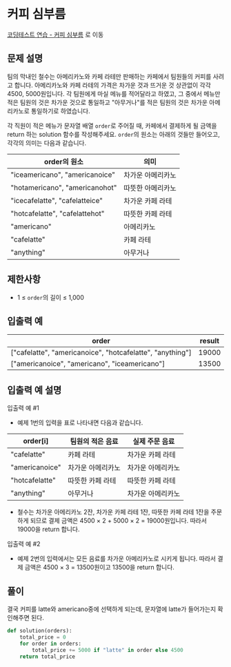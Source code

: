 # 커피 심부름

[코딩테스트 연습 - 커피 심부름][1] 로 이동

## 문제 설명

팀의 막내인 철수는 아메리카노와 카페 라테만 판매하는 카페에서 팀원들의 커피를 사려고 합니다. 아메리카노와 카페 라테의 가격은 차가운 것과 뜨거운 것 상관없이 각각 4500, 5000원입니다. 각 팀원에게 마실 메뉴를 적어달라고 하였고, 그 중에서 메뉴만 적은 팀원의 것은 차가운 것으로 통일하고 "아무거나"를 적은 팀원의 것은 차가운 아메리카노로 통일하기로 하였습니다.

각 직원이 적은 메뉴가 문자열 배열 `order`로 주어질 때, 카페에서 결제하게 될 금액을 return 하는 solution 함수를 작성해주세요. `order`의 원소는 아래의 것들만 들어오고, 각각의 의미는 다음과 같습니다.

| order의 원소                   | 의미              |
| ------------------------------ | ----------------- |
| "iceamericano", "americanoice" | 차가운 아메리카노 |
| "hotamericano", "americanohot" | 따뜻한 아메리카노 |
| "icecafelatte", "cafelatteice" | 차가운 카페 라테  |
| "hotcafelatte", "cafelattehot" | 따뜻한 카페 라테  |
| "americano"                    | 아메리카노        |
| "cafelatte"                    | 카페 라테         |
| "anything"                     | 아무거나          |

## 제한사항

- 1 ≤ `order`의 길이 ≤ 1,000

## 입출력 예

| order                                                     | result |
| --------------------------------------------------------- | ------ |
| ["cafelatte", "americanoice", "hotcafelatte", "anything"] | 19000  |
| ["americanoice", "americano", "iceamericano"]             | 13500  |

## 입출력 예 설명

입출력 예 #1

- 예제 1번의 입력을 표로 나타내면 다음과 같습니다.

| order[i]       | 팀원의 적은 음료  | 실제 주문 음료    |
| -------------- | ----------------- | ----------------- |
| "cafelatte"    | 카페 라테         | 차가운 카페 라테  |
| "americanoice" | 차가운 아메리카노 | 차가운 아메리카노 |
| "hotcafelatte" | 따뜻한 카페 라테  | 따뜻한 카페 라테  |
| "anything"     | 아무거나          | 차가운 아메리카노 |

- 철수는 차가운 아메리카노 2잔, 차가운 카페 라테 1잔, 따뜻한 카페 라테 1잔을 주문하게 되므로 결제 금액은 4500 &times; 2 + 5000 &times; 2 = 19000원입니다. 따라서 19000을 return 합니다.

입출력 예 #2

- 예제 2번의 입력에서는 모든 음료를 차가운 아메리카노로 시키게 됩니다. 따라서 결제 금액은 4500 × 3 = 13500원이고 13500을 return 합니다.

## 풀이

결국 커피를 latte와 americano중에 선택하게 되는데, 문자열에 latte가 들어가는지 확인해주면 된다.

```python
def solution(orders):
    total_price = 0
    for order in orders:
        total_price += 5000 if "latte" in order else 4500
    return total_price
```

[1]: https://school.programmers.co.kr/learn/courses/30/lessons/181837
